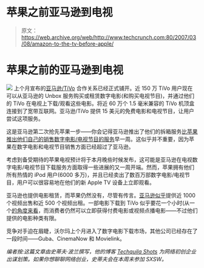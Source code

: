 # 苹果之前亚马逊到电视

> 原文：<https://web.archive.org/web/http://www.techcrunch.com:80/2007/03/08/amazon-to-the-tv-before-apple/>

# 苹果之前的亚马逊到电视

[![](img/69e5f3f120aaf8cdc68bfc6d0482c999.png)](https://web.archive.org/web/20211128173016/http://www.amazon.com/gp/video/tivo/ref=amb_link_4531412_1/104-1150257-6039948) 上个月宣布的[亚马逊/TiVo](https://web.archive.org/web/20211128173016/http://www.beta.techcrunch.com/2006/09/22/will-tivo-box-the-amazon-unbox/) 合作关系已经正式铺开。近 150 万 TiVo 用户现在可以从亚马逊的 Unbox 服务购买或租赁数字电影(和购买电视节目)，并通过他们的 TiVo 在电视上下载/观看这些电影。将近 60 万个 1.5 毫米兼容的 TiVo 机顶盒连接到了宽带互联网。亚马逊/TiVo 提供 15 美元的免费电影和电视节目，让用户尝试这项服务。

这是亚马逊第二次抢先苹果一步——你会记得亚马逊推出了他们的拆箱服务[比苹果推出他们自己的销售数字电影/电视节目的服务](https://web.archive.org/web/20211128173016/http://www.beta.techcrunch.com/2006/09/07/amazon-unbox-goes-live/)早一周。这似乎并不重要，因为苹果在数字电影和电视节目销售方面已经超过了亚马逊。

考虑到备受期待的苹果电视预计将于本月晚些时候发布，这可能是亚马逊在电视数字电影/电视节目下载服务方面取得一些进展的又一周开端。然而，苹果拥有他们所有热情的 iPod 用户(6000 多万)，并且已经卖出了数百万部数字电影/电视节目，用户可以很容易地在他们的新 Apple TV 设备上立即观看。

亚马逊也提供电影租赁，而苹果仍然没有，尽管有传言。[亚马逊似乎](https://web.archive.org/web/20211128173016/http://www.amazon.com/s/104-1150257-6039948?%5Fencoding=UTF8&field-keywords=tivo&url=search-alias%3Damazontv)提供近 1000 个视频出售和近 500 个视频出租。一部电影下载到 TiVo 似乎要花一个小时(从一个[的角度来看](https://web.archive.org/web/20211128173016/http://www.amazon.com/gp/customer-reviews/discussions/start-thread.html/ref=cm_rdp_dp/104-1150257-6039948?ie=UTF8&ASIN=B000O14O8O&authorID=AYW1TGDCP2OK6&store=yourstore&reviewID=R2YUB2NPGZO66H&displayType=ReviewDetail#wasThisHelpful)，而消费者仍然可以立即获得付费电影或视频点播电影——不过他们提供的电影种类有限。

竞争对手迫在眉睫，沃尔玛上个月进入了数字电影下载市场，其他公司已经存在了一段时间——Guba、CinemaNow 和 Movielink。

*编者按:这篇文章由史蒂夫·波兰撰写，他的博客 [Techquila Shots](https://web.archive.org/web/20211128173016/http://www.techquilashots.com/) 为网络初创企业出谋划策。如果你想聊聊网络创业，史蒂夫会在本周末参加 SXSW。*